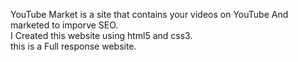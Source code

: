 YouTube Market is a site that contains your videos on YouTube
And marketed to imporve SEO.<br>
I Created this website using html5 and css3.<br>
this is a Full response website.
